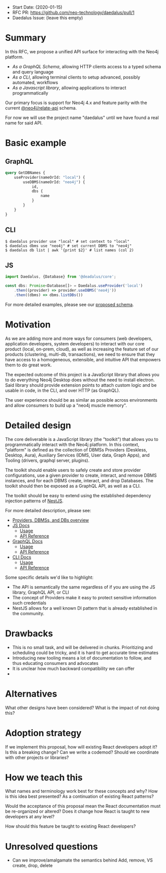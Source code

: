 - Start Date: (2020-01-15)
- RFC PR: https://github.com/neo-technology/daedalus/pull/1
- Daedalus Issue: (leave this empty)

# Summary
In this RFC, we propose a unified API surface for interacting with the Neo4j platform.
- *As a GraphQL Schema*, allowing HTTP clients access to a typed schema and query language
- *As a CLI*, allowing terminal clients to setup advanced, possibly automated, workflows
- *As a Javascript library*, allowing applications to interact programmatically

Our primary focus is support for Neo4j 4.x and feature parity with the current [@neo4j/relate-api](https://github.com/neo4j-apps/relate-api) schema.

For now we will use the project name "daedalus" until we have found a real name for said API.

# Basic example
## GraphQL
```GraphQL
query GetDBNames {
    useProvider(nameOrId: "local") {
        useDBMS(nameOrId: "neo4j") {
            id,
            dbs {
                name
            }
        }
    }
}
```

## CLI
```shell script
$ daedalus provider use "local" # set context to "local"
$ daedalus dbms use "neo4j" # set current DBMS to "neo4j"
$ daedalus db list | awk '{print $2}' # list names (col 2)
```

## JS
```TypeScript
import Daedalus, {Database} from '@deadalus/core';

const dbs: Promise<Database[]> = Daedalus.useProvider('local')
    .then((provider) => provider.useDBMS('neo4j'))
    .then((dbms) => dbms.listDBs())
```

For more detailed examples, please see our [proposed schema](./relate-api.graphql).

# Motivation
As we are adding more and more ways for consumers (web developers, application developers, system developers) to interact with our core product (local, on-prem, cloud), 
as well as increasing the feature set of our products (clustering, multi-db, transactions), 
we need to ensure that they have access to a homogeneous, extensible, and intuitive API that empowers them to do great work.

The expected outcome of this project is a JavaScript library that allows you to do everything Neo4j Desktop does without the need to install electron. 
Said library should provide extension points to attach custom logic and be usable in code, in the CLI, and over HTTP (as GraphQL).

The user experience should be as similar as possible across environments and allow consumers to build up a "neo4j muscle memory".

# Detailed design
The core deliverable is a JavaScript library (the "toolkit") that allows you to programmatically interact with the Neo4j platform.
In this context, "platform" is defined as the collection of DBMSs Providers (Deskless, Desktop, Aura), Auxiliary Services (IDMS, User data, Graph Apps), and Tooling (drivers, graphql server, plugins).

The toolkit should enable users to safely create and store provider configurations, use a given provider to create, interact, and remove DBMS instances, and for each DBMS create, interact, and drop Databases.
The toolkit should then be exposed as a GraphQL API, as well as a CLI.

The toolkit should be easy to extend using the established dependency injection patterns of [NestJS](https://nestjs.com/).

For more detailed description, please see:
- [Providers, DBMSs, and DBs overview](#TBA)
- [JS Docs](#TBA)
    - [Usage](#TBA)
    - [API Reference](#TBA)
- [GraphQL Docs](#TBA)
    - [Usage](#TBA)
    - [API Reference](#TBA)
- [CLI Docs](#TBA)
    - [Usage](#TBA)
    - [API Reference](#TBA)

Some specific details we'd like to highlight:
- The API is semantically the same regardless of if you are using the JS library, GraphQL API, or CLI
- The concept of Providers make it easy to protect sensitive information such credentials
- NestJS allows for a well known DI pattern that is already established in the community.


# Drawbacks
- This is no small task, and will be delivered in chunks. Prioritizing and scheduling could be tricky, and it is hard to get accurate time estimates
- Introducing new tooling means a lot of documentation to follow, and thus educating consumers and advocates
- It is unclear how much backward compatibility we can offer
- 

# Alternatives

What other designs have been considered? What is the impact of not doing this?

# Adoption strategy

If we implement this proposal, how will existing React developers adopt it? Is
this a breaking change? Can we write a codemod? Should we coordinate with
other projects or libraries?

# How we teach this

What names and terminology work best for these concepts and why? How is this
idea best presented? As a continuation of existing React patterns?

Would the acceptance of this proposal mean the React documentation must be
re-organized or altered? Does it change how React is taught to new developers
at any level?

How should this feature be taught to existing React developers?

# Unresolved questions
- Can we improve/amalgamate the semantics behind Add, remove, VS create, drop, delete
